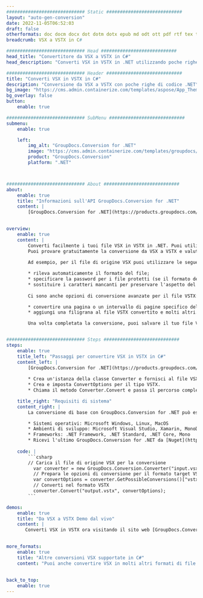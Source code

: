 ```yaml
---
############################# Static ############################
layout: "auto-gen-conversion"
date: 2022-11-05T06:52:03
draft: false
otherformats: doc docm docx dot dotm dotx epub md odt ott pdf rtf tex txt vdx vsdm vsdx vssm vssx vstm vstx vsx vtx xps
breadcrumb: VSX a VSTX in C#

############################# Head ############################
head_title: "Convertitore da VSX a VSTX in C#"
head_description: "Converti VSX in VSTX in .NET utilizzando poche righe di codice. Utilizza l'API di conversione dei documenti di GroupDocs per convertire oltre 160 formati di file."

############################# Header ############################
title: "Converti VSX in VSTX in C#"
description: "Conversione da VSX a VSTX con poche righe di codice .NET"
bg_image: "https://cms.admin.containerize.com/templates/aspose/App_Themes/V3/images/bg/header1.png"
bg_overlay: false
button:
    enable: true

############################# SubMenu ############################
submenu:
    enable: true

    left:
        img_alt: "GroupDocs.Conversion for .NET"
        image: "https://cms.admin.containerize.com/templates/groupdocs/images/product-logos/90x90-noborder/groupdocs-conversion-net.png"
        product: "GroupDocs.Conversion"
        platform: ".NET"



############################# About ############################
about:
    enable: true
    title: "Informazioni sull'API GroupDocs.Conversion for .NET"
    content: |
        [GroupDocs.Conversion for .NET](https://products.groupdocs.com/conversion/net/) può essere utilizzato per convertire Microsoft Word, Excel, PowerPoint, PDF, Visio e altri formati. GroupDocs.Conversion è un'API standalone adatta per sistemi interni e back-end in cui sono richieste prestazioni elevate. Non dipende da alcun software come Microsoft o Open Office.
    

overview:
    enable: true
    content: |
        Converti facilmente i tuoi file VSX in VSTX in .NET. Puoi utilizzare solo un paio di righe di codice C# in qualsiasi piattaforma a tua scelta come: Windows, Linux, macOS.
        Puoi provare gratuitamente la conversione da VSX a VSTX e valutare la qualità dei risultati della conversione. Insieme a semplici scenari di conversione di file, puoi provare opzioni più avanzate per caricare il file di origine VSX e per salvare il risultato di output VSTX. 
        
        Ad esempio, per il file di origine VSX puoi utilizzare le seguenti opzioni di caricamento:

        * rileva automaticamente il formato del file;
        * specificare la password per i file protetti (se il formato del file lo supporta);
        * sostituire i caratteri mancanti per preservare l'aspetto del documento.
        
        Ci sono anche opzioni di conversione avanzate per il file VSTX:

        * convertire una pagina o un intervallo di pagine specifico del documento;
        * aggiungi una filigrana al file VSTX convertito e molti altri.

        Una volta completata la conversione, puoi salvare il tuo file VSTX nel percorso del file locale o in qualsiasi archivio di terze parti come FTP, Amazon S3, Google Drive, Dropbox ecc. Nota: per convertire VSX in {{ TO}} non è necessario alcun software aggiuntivo installato, come MS Office, Open Office, Adobe Acrobat Reader ecc.


############################# Steps ############################
steps:
    enable: true
    title_left: "Passaggi per convertire VSX in VSTX in C#"
    content_left: |
        [GroupDocs.Conversion for .NET](https://products.groupdocs.com/conversion/net/) consente agli sviluppatori di convertire facilmente un file VSX in VSTX con poche righe di codice.
        
        * Crea un'istanza della classe Converter e fornisci al file VSX il percorso completo
        * Crea e imposta ConvertOptions per il tipo VSTX.
        * Chiama il metodo Converter.Convert e passa il percorso completo e il formato (VSTX) come parametro

    title_right: "Requisiti di sistema"
    content_right: |
        La conversione di base con GroupDocs.Conversion for .NET può essere eseguita in pochi semplici passaggi. Le nostre API sono supportate su tutte le principali piattaforme e sistemi operativi. Prima di eseguire il codice seguente, assicurati di avere i seguenti prerequisiti installati sul tuo sistema.

        * Sistemi operativi: Microsoft Windows, Linux, MacOS
        * Ambienti di sviluppo: Microsoft Visual Studio, Xamarin, MonoDevelop
        * Frameworks: .NET Framework, .NET Standard, .NET Core, Mono
        * Ricevi l'ultimo GroupDocs.Conversion for .NET da [Nuget](https://www.nuget.org/packages/groupdocs.conversion)
         
    code: |
        ```csharp    
        // Carica il file di origine VSX per la conversione
          var converter = new GroupDocs.Conversion.Converter("input.vsx");
          // Prepara le opzioni di conversione per il formato target VSTX
          var convertOptions = converter.GetPossibleConversions()["vstx"].ConvertOptions;
          // Converti nel formato VSTX
          converter.Convert("output.vstx", convertOptions);
        ```

demos:
    enable: true
    title: "Da VSX a VSTX Demo dal vivo"
    content: |
       Converti VSX in VSTX ora visitando il sito web [GroupDocs.Conversion App](https://products.groupdocs.app/conversion/family). La demo online presenta i seguenti vantaggi
          

more_formats:
    enable: true
    title: "Altre conversioni VSX supportate in C#"
    content: "Puoi anche convertire VSX in molti altri formati di file. Si prega di consultare l'elenco di seguito."
       
       
back_to_top:
    enable: true
---
```

